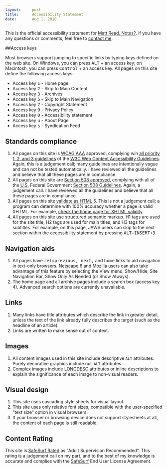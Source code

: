```yaml
---
layout:     post
title:      Accessibility Statement
date:       Aug 1, 2010
---
```


This is the official accessibility statement for [Matt Read, Notes?](http://www.mattread.com/).  If
you have any questions or comments, feel free to [contact me](/contact.html).

##Access keys

Most browsers support jumping to specific links by typing keys defined on the web site.  On Windows,
you can press <kbd>ALT</kbd> + an access key; on Macintosh, you can press <kbd>Control</kbd> + an
access key. All pages on this site define the following access keys:

- Access key <kbd>1</kbd> - Home page
- Access key <kbd>2</kbd> - Skip to Main Content
- Access key <kbd>3</kbd> - Archives
- Access key <kbd>5</kbd> - Skip to Main Navigation
- Access key <kbd>7</kbd> - Copyright Statement
- Access key <kbd>9</kbd> - Privacy Policy
- Access key <kbd>0</kbd> - Accessibility statement
- Access key <kbd>u</kbd> - About Page
- Access key <kbd>s</kbd> - Syndication Feed

## Standards compliance

1. All pages on this site is <acronym title="Web Content Accessibility Guidelines">WCAG</acronym> <acronym title="triple A">AAA</acronym> approved, complying wih <a href="http://www.w3.org/TR/WAI-WEBCONTENT/full-checklist.html">all priority 1, 2, and 3 guidelines</a> of the <a href="http://www.w3.org/TR/WCAG10/"><acronym title="World Wide Web Consortium">W3C</acronym> Web Content Accessibility Guidelines</a>. Again, this is a judgement call; many guidelines are intentionally vague and can not be tested automatically. I have reviewed all the guidelines and believe that all these pages are in compliance.
2. All pages on this site are <a href="http://bobby.watchfire.com/">Section 508 approved</a>, complying with all of the <acronym title="United States">U.S.</acronym> Federal Government <a href="http://www.section508.gov/">Section 508 Guidelines</a>.  Again, a judgement call.  I have reviewed all the guidelines and believe that all these pages are in compliance.
3. All pages on this site <a href="http://validator.w3.org/">validate as <acronym title="hypertext markup language">HTML</acronym> 5</a>.  This is not a judgement call; a program can determine with 100% accuracy whether a page is valid XHTML.  For example, <a href="http://validator.w3.org/check?uri=http%3A%2F%2Fmattread.com%2F">check the home page for XHTML validity</a>.
4. All pages on this site use structured semantic markup. H1 tags are used for the site title, H2 tags are used for main titles, and H3 tags for subtitles. For example, on this page, JAWS users can skip to the next section within the accessibility statement by pressing <kbd>ALT+INSERT+3</kbd>.


## Navigation aids


1. All pages have <tt>rel=previous, next,</tt> and <tt>home</tt> links to aid navigation in
   text-only browsers. Netscape 6 and Mozilla users can also take advantage of this feature by
   selecting the View menu, Show/Hide, Site Navigation Bar, Show Only As Needed (or Show Always).
1. The home page and all archive pages include a search box (access key 4).  Advanced search options
   are currently unavailable.


## Links

1. Many links have title attributes which describe the link in greater detail, unless the text of
   the link already fully describes the target (such as the headline of an article).
1. Links are written to make sense out of context.

## Images

1. All content images used in this site include descriptive <code>ALT</code> attributes.  Purely
   decorative graphics include null <code>ALT</code> attributes.
1. Complex images include <acronym title="long description">LONGDESC</acronym> attributes or inline
   descriptions to explain the significance of each image to non-visual readers.


## Visual design

1. This site uses cascading style sheets for visual layout.
1. This site uses only relative font sizes, compatible with the user-specified "text size" option in
   visual browsers.
1. If your browser or browsing device does not support stylesheets at all, the content of each page
   is still readable.

## Content Rating

This site is <a href="http://www.safesurf.com/inspect/search_url.cfm?URL1=http://www.mattread.com/" title="Adult Supervision Recommended">SafeSurf Rated</a> as "Adult Supervision Recommended". This rating is a judgement call on my part, and to the best of my knowledge is accurate and complies with the <a href="http://www.safesurf.com/">SafeSurf</a> End User License Agreement.

